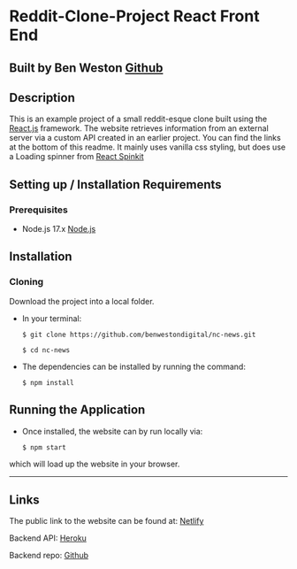# Reddit-Clone-Project React Front End

## Built by Ben Weston [Github](https://github.com/benwestondigital)

## Description

This is an example project of a small reddit-esque clone built using the [React.js](https://reactjs.org/) framework. The website retrieves information from an external server via a custom API created in an earlier project.  You can find the links at the bottom of this readme. It mainly uses vanilla css styling, but does use a Loading spinner from [React Spinkit](https://github.com/KyleAMathews/react-spinkit)

## Setting up / Installation Requirements

### Prerequisites

- Node.js 17.x [Node.js](https://nodejs.org/en/)

## Installation

### Cloning

Download the project into a local folder.

- In your terminal:

    `$ git clone https://github.com/benwestondigital/nc-news.git`

    `$ cd nc-news`

- The dependencies can be installed by running the command:

    `$ npm install`

## Running the Application

- Once installed, the website can by run locally via:

    `$ npm start`

which will load up the website in your browser.

---

## Links

The public link to the website can be found at: [Netlify](https://reddit-clone-project.netlify.app/)

Backend API: [Heroku](https://ben-reddit-project.herokuapp.com/api)

Backend repo: [Github](https://github.com/benwestondigital/reddit-clone-project)

